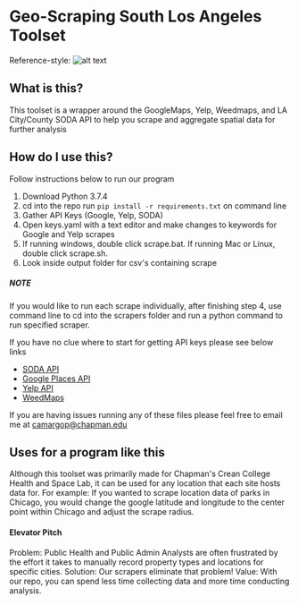 # Geo-Scraping South Los Angeles Toolset

Reference-style: 
![alt text][logo]

[logo]: https://d2mpqlmtgl1znu.cloudfront.net/AcuCustom/Sitename/DAM/017/LosAngeles_with_palms_Adobe.jpg

## What is this?

This toolset is a wrapper around the GoogleMaps, Yelp, Weedmaps, and LA City/County SODA API to help you scrape and aggregate spatial data for further analysis 

## How do I use this?

Follow instructions below to run our program
 
1. Download Python 3.7.4
2. cd into the repo run `pip install -r requirements.txt` on command line
3. Gather API Keys (Google, Yelp, SODA)
4. Open keys.yaml with a text editor and make changes to keywords for Google and Yelp scrapes
5. If running windows, double click scrape.bat. If running Mac or Linux, double click scrape.sh.
6. Look inside output folder for csv's containing scrape 

##### NOTE
If you would like to run each scrape individually, after finishing step 4, use command line to cd into the scrapers folder and run a python command to run specified scraper.

If you have no clue where to start for getting API keys please see below links

- [SODA API](https://dev.socrata.com/docs/app-tokens.html)
- [Google Places API](https://uaelementor.com/docs/get-google-places-api-key/)
- [Yelp API](https://rapidapi.com/blog/yelp-fusion-api-profile-pull-local-business-data/)
- [WeedMaps](https://stackoverflow.com/questions/50105364/scraping-menu-data-from-weedmaps)

If you are having issues running any of these files please feel free to email me at camargop@chapman.edu

## Uses for a program like this

Although this toolset was primarily made for Chapman's Crean College Health and Space Lab, it can be used for any location that each site hosts data for. For example: If you wanted to scrape location data of parks in Chicago, you would change the google latitude and longitude to the center point within Chicago and adjust the scrape radius.  

#### Elevator Pitch
Problem: Public Health and Public Admin Analysts are often frustrated by the effort it takes to manually record property types and locations for specific cities.
Solution: Our scrapers eliminate that problem!
Value: With our repo, you can spend less time collecting data and more time conducting analysis.
